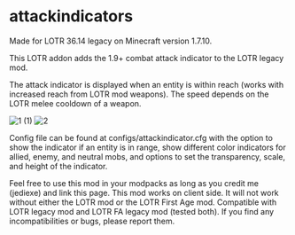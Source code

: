# attackindicators
Made for LOTR 36.14 legacy on Minecraft version 1.7.10.

This LOTR addon adds the 1.9+ combat attack indicator to the LOTR legacy mod.

The attack indicator is displayed when an entity is within reach (works with increased reach from LOTR mod weapons). The speed depends on the LOTR melee cooldown of a weapon.

![1 (1)](https://user-images.githubusercontent.com/47288669/200147593-f6e6a8d9-53c8-43d3-89e4-203d7d2c53e3.gif)
![2](https://user-images.githubusercontent.com/47288669/200147598-f677aa8d-0635-4517-87ed-49a1913395d2.gif)

Config file can be found at configs/attackindicator.cfg with the option to show the indicator if an entity is in range, show different color indicators for allied, enemy, and neutral mobs, and options to set the transparency, scale, and height of the indicator.

Feel free to use this mod in your modpacks as long as you credit me (jediexe) and link this page. This mod works on client side. It will not work without either the LOTR mod or the LOTR First Age mod. Compatible with LOTR legacy mod and LOTR FA legacy mod (tested both). If you find any incompatibilities or bugs, please report them.
